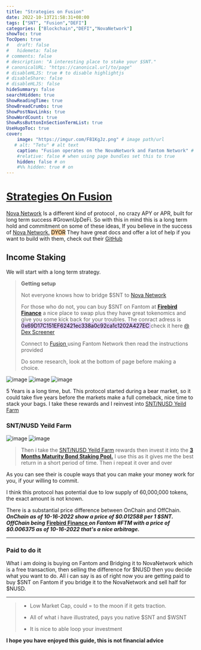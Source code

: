```yaml
---
title: "Strategies on Fusion"
date: 2022-10-13T21:58:31+08:00
tags: ["SNT", "Fusion","DEFI"]
categories: ["Blockchain","DEFI","NovaNetwork"]
showToc: true
TocOpen: true
#   draft: false
#   hidemeta: false
# comments: false
# description: "A interesting place to stake your $SNT."
# canonicalURL: "https://canonical.url/to/page"
# disableHLJS: true # to disable highlightjs
# disableShare: false
# disableHLJS: false
hideSummary: false
searchHidden: true
ShowReadingTime: true
ShowBreadCrumbs: true
ShowPostNavLinks: true
ShowWordCount: true
ShowRssButtonInSectionTermList: true
UseHugoToc: true
cover:
    image: "https://imgur.com/F81KgJz.png" # image path/url
   # alt: "Tetu" # alt text
    caption: "Fusion operates on the NovaNetwork and Fantom Network" # display caption under cover
    #relative: false # when using page bundles set this to true
    hidden: false # on
    #%% hidden: true # on
---
```


#  [Strategies On Fusion  ](https://fusion.novanetwork.io/#/)
[Nova Network](https://novanetwork.io/ecosystem) Is a different kind of protocol , no crazy APY or APR, built for long term success #GrownUpDeFi. So with this in mind this is a long term hold and commitment on some of these ideas,  If you believe in the success of [Nova Network.](https://novanetwork.io/) <mark style="background: #FFB86CA6;">DYOR</mark> They have great docs and offer a lot of help if you want to build with them, check out their [GitHub](https://github.com/nova-network-inc)



 
 


## Income Staking 

We will start with a long term strategy. 
>**Getting  setup**
>
>Not everyone knows how to bridge $SNT to [Nova Network ](https://fusion.novanetwork.io/#/bridge) 
>
>For those who do not, you can buy $SNT on Fantom at **[Firebird Finance](https://app.firebird.finance/swap)** a nice place to swap plus they have great tokenomics and  give you some kick back for your troubles. The conract adress is <mark style="background: #D2B3FFA6;">0x69D17C151EF62421ec338a0c92ca1c1202A427EC </mark>  check it here [@ Dex Screener](https://dexscreener.com/fantom/0x656aad6d994cb71f9a4738cae58ee64fee72345d)  
>
>Connect to [Fusion  ](https://fusion.novanetwork.io/#/bridge) using Fantom Network then read the instructions provided
>
>Do some research, look at the bottom of page before making a choice.



![image](https://user-images.githubusercontent.com/66816413/190131675-f27c7b38-4d11-4a8f-8de1-b7fe70648a87.png)
![image](https://user-images.githubusercontent.com/66816413/190131004-b0ef792e-1037-4109-9ed2-f6e73a221ab5.png)
![image](https://user-images.githubusercontent.com/66816413/190131345-6625bf29-9a40-4658-b099-1e5358b2d638.png)



  
5 Years is a long time, but. This protocol started during a bear market, so it could take five years before the markets make a full comeback, nice time to stack your bags. I take these rewards and I reinvest into [SNT/NUSD Yeild Farm](https://fusion.novanetwork.io/#/farms/SNT/0x1F5396f254EE25377A5C1b9c6BfF5f44e9294fFF)



### SNT/NUSD Yeild Farm
  
 ![image](https://user-images.githubusercontent.com/66816413/190132111-171dd1e0-7497-47fb-8039-352de3157dd1.png)
![image](https://user-images.githubusercontent.com/66816413/190132433-8835ba3c-d295-4776-adf2-e523df3dd5f4.png)


>Then i take the  [SNT/NUSD Yeild Farm](https://fusion.novanetwork.io/#/farms/SNT/0x1F5396f254EE25377A5C1b9c6BfF5f44e9294fFF) rewards then invest it into the  [**3 Months Maturity Bond Staking Pool.**](https://fusion.novanetwork.io/#/bond-staking/pool/2) I use this as it gives me the best return in a short period of time. Then i repeat it over and over












As you can see their is couple ways that you can make your money work for you, if your willing to commit.


I think this protocol has potential due to low supply of 60,000,000 tokens, the exact amount is not known. 

There is a substantial price difference between OnChain and OffChain. ***OnChain as of 10-16-2022  show a price of $0.012588 per 1 $SNT.  OffChain being***  **[Firebird Finance ](https://app.firebird.finance/swap)** ***on Fantom #FTM with a price of  $0.006375  as of  10-16-2022  that's a nice arbitrage.***

---
### Paid to do it
What i am doing is buying on Fantom and Bridging it to NovaNetwork which is a free transaction, then selling the difference for $NUSD then you decide what you want to do. All i can say is as of right now you are getting paid to buy $SNT  on Fantom if you  bridge it to the NovaNetwork and sell half for $NUSD. 

---

>- Low Market Cap, could = to the moon if it gets traction.
>
>- All of what i have illustrated, pays you native $SNT and $WSNT
>
>- It is nice to able loop your investment
>
>


**I hope you have enjoyed this guide, this is not financial advice**






<!-- ## Socials  -->



<!-- [![twitter](https://user-images.githubusercontent.com/66816413/190385475-aefb4ff5-695b-4606-a215-3a95c43e892c.png)
](https://twitter.com/NovaFinOfficial)
[![telegram](https://user-images.githubusercontent.com/66816413/190385550-c6c13cba-4b2e-419b-982d-dc52d910664d.png)
](https://t.me/NovaChannelOfficial)
[![github-desktop](https://user-images.githubusercontent.com/66816413/190385639-2762b26c-4c38-414f-b39c-85a2f3025d79.png)
](https://github.com/nova-network-inc)
[![discord](https://user-images.githubusercontent.com/66816413/190385723-338da9b4-b22c-434f-83e3-74cb0f145f63.png)
](https://discord.gg/mHtRYmd)
[![mscore](https://user-images.githubusercontent.com/66816413/190385774-bb369498-9b80-4808-a845-0ba494e41166.png)
](https://medium.com/@NovaNetwork) 
[![SNT](https://user-images.githubusercontent.com/66816413/190390073-18f99e56-08f1-464c-9729-b1f158a559af.png)
](https://novanetwork.io/#/) -->








